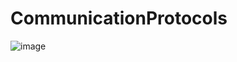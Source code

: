 # CommunicationProtocols

![image](https://github.com/luiscoco/CommunicationProtocols/assets/32194879/0aac54b9-3bc5-40a1-ac48-fa42b7949647)
